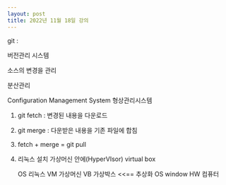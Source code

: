 ```yaml
---
layout: post
title: 2022년 11월 18일 강의
---
```

git : 

버전관리 시스템

소스의 변경을 관리

분산관리

Configuration Management System
형상관리시스템

1. git fetch : 변경된 내용을 다운로드

2. git merge : 다운받은 내용을 기존 파일에 합침

3. fetch + merge = git pull

4. 리눅스 설치
    가상머신 안에(HyperVIsor) virtual box


    OS 리눅스
    VM 가상머신
    VB 가상박스         <<== 추상화
    OS window
    HW 컴퓨터